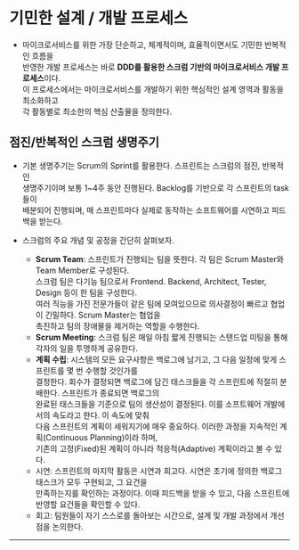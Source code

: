# 기민한 설계 / 개발 프로세스

- 마이크로서비스를 위한 가장 단순하고, 체계적이며, 효율적이면서도 기민한 반복적인 흐름을  
  반영한 개발 프로세스는 바로 **DDD를 활용한 스크럼 기반의 마이크로서비스 개발 프로세스**이다.  
  이 프로세스에서는 마이크로서비스를 개발하기 위한 핵심적인 설계 영역과 활동을 최소화하고  
  각 활동별로 최소한의 핵심 산출물을 정의한다.

<h2>점진/반복적인 스크럼 생명주기</h2>

- 기본 생명주기는 Scrum의 Sprint를 활용한다. 스프린트는 스크럼의 점진, 반복적인  
  생명주기이며 보통 1~4주 동안 진행된다. Backlog를 기반으로 각 스프린트의 task들이  
  배분되어 진행되며, 매 스프린트마다 실제로 동작하는 소프트웨어를 시연하고 피드백을 받는다.

- 스크럼의 주요 개념 및 공정을 간단히 살펴보자.

  - **Scrum Team**: 스프린트가 진행되는 팀을 뜻한다. 각 팀은 Scrum Master와 Team Member로 구성된다.  
    스크럼 팀은 다기능 팀으로서 Frontend. Backend, Architect, Tester, Design 등이 한 팀을 구성한다.  
    여러 직능을 가진 전문가들이 같은 팀에 모여있으므로 의사결정이 빠르고 협업이 긴밀하다. Scrum Master는 협업을  
    촉진하고 팀의 장애물을 제거하는 역할을 수행한다.
  - **Scrum Meeting**: 스크럼 팀은 매일 아침 짧게 진행되는 스탠드업 미팅을 통해 각자의 일을 투명하게 공유한다.
  - **계획 수립**: 시스템의 모든 요구사항은 백로그에 남기고, 그 다음 일정에 맞게 스프린트를 몇 번 수행할 것인가를  
    결정한다. 회수가 결정되면 백로그에 담긴 태스크들을 각 스프린트에 적절히 분배한다. 스프린트가 종료되면 백로그의  
    완료된 태스크들을 기준으로 팀의 생산성이 결정된다. 이를 소프트웨어 개발에서의 속도라고 한다. 이 속도에 맞춰  
    다음 스프린트의 계획이 세워지기에 매우 중요하다. 이러한 과정을 지속적인 계획(Continuous Planning)이라 하며,  
    기존의 고정(Fixed)된 계획이 아니라 적응적(Adaptive) 계획이라고 볼 수 있다.
  - 시연: 스프린트의 마지막 활동은 시연과 회고다. 시연은 초기에 정의한 백로그 태스크가 모두 구현되고, 그 요건을  
    만족하는지를 확인하는 과정이다. 이때 피드백을 받을 수 있고, 다음 스프린트에 반영할 요건들을 확인할 수 있다.
  - 회고: 팀원들이 자기 스스로를 돌아보는 시간으로, 설계 및 개발 과정에서 개선점을 논의한다.

<hr/>
